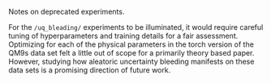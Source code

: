 Notes on deprecated experiments.

For the `/uq_bleading/` experiments to be illuminated, it would require careful tuning of hyperparameters and training details for a fair assessment. Optimizing for each of the physical parameters in the torch version of the QM9s data set felt a little out of scope for a primarily theory based paper. However, studying how aleatoric uncertainty bleeding manifests on these data sets is a promising direction of future work.

